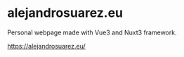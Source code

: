 # alejandrosuarez.eu

Personal webpage made with Vue3 and Nuxt3 framework.

https://alejandrosuarez.eu/
